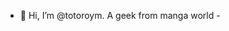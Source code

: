 - 👋 Hi, I’m @totoroym. A geek from manga world -

<!---
totoroym/totoroym is a ✨ special ✨ repository because its `README.md` (this file) appears on your GitHub profile.
You can click the Preview link to take a look at your changes.
--->
